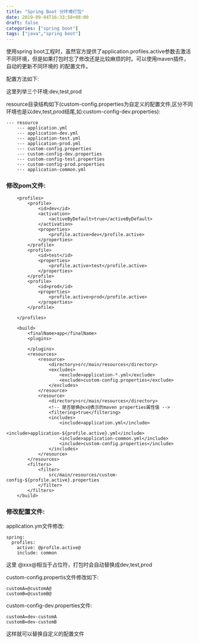 ```yaml
---
title: "Spring Boot 分环境打包"
date: 2019-09-04T16:33:58+08:00
draft: false
categories: ["spring boot"]
tags: ["java","spring boot"]
---
```



使用spring boot工程时，虽然官方提供了application.profiles.active参数去激活不同环境，但是如果打包时忘了修改还是比较麻烦的时。可以使用maven插件，自动的更新不同环境的
的配置文件。

配置方法如下:

这里列举三个环境:dev,test,prod

resource目录结构如下(custom-config.properties为自定义的配置文件,区分不同环境也是以dev,test,prod结尾,如:custom-config-dev.properties):
 
    --- resource 
        --- application.yml
        --- application-dev.yml
        --- application-test.yml
        --- application-prod.yml
        --- custom-config.properties
        --- custom-config-dev.properties
        --- custom-config-test.properties
        --- custom-config-prod.properties
        --- application-common.yml


### 修改pom文件:

```
    <profiles>
        <profile>
            <id>dev</id>
            <activation>
                <activeByDefault>true</activeByDefault>
            </activation>
            <properties>
                <profile.active>dev</profile.active>
            </properties>
        </profile>
        <profile>
            <id>test</id>
            <properties>
                <profile.active>test</profile.active>
            </properties>
        </profile>
        <profile>
            <id>prod</id>
            <properties>
                <profile.active>prod</profile.active>
            </properties>
        </profile>

    </profiles>

    <build>
        <finalName>app</finalName>
        <plugins>

        </plugins>
        <resources>
            <resource>
                <directory>src/main/resources</directory>
                <excludes>
                    <exclude>application-*.yml</exclude>
                    <exclude>custom-config.properties</exclude>
                </excludes>
            </resource>
            <resource>
                <directory>src/main/resources</directory>
                <!-- 是否替换@xx@表示的maven properties属性值 -->
                <filtering>true</filtering>
                <includes>
                    <include>application.yml</include>
                    <include>application-${profile.active}.yml</include>
                    <include>application-common.yml</include>
                    <include>custom-config.properties</include>
                </includes>
            </resource>
        </resources>
        <filters>
            <filter>
                src/main/resources/custom-config-${profile.active}.properties
            </filter>
        </filters>
    </build>
```

### 修改配置文件:

application.ym文件修改:
```
spring:
  profiles:
    active: @profile.active@
    include: common
```

这里 @xxx@相当于占位符，打包时会自动替换成dev,test,prod


custom-config.propertis文件修改如下:
```
customA=@customA@
customB=@customB@

```

custom-config-dev.properties文件:

```
customA=dev-customA
customB=dev-customB
```

这样就可以替换自定义的配置文件